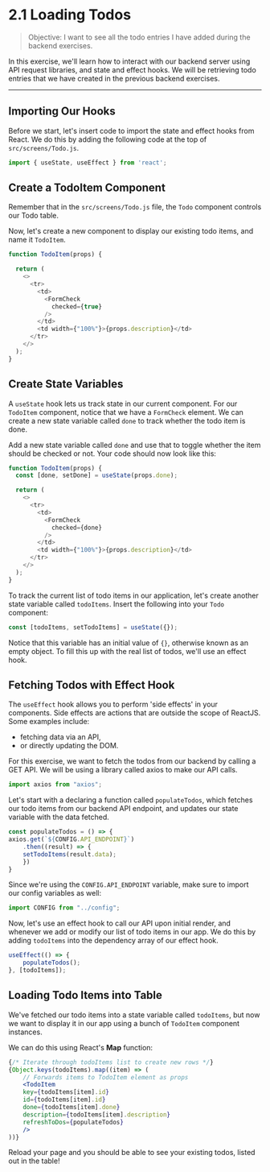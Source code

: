 # 2.1 Loading Todos

> Objective: I want to see all the todo entries I have added during the backend exercises.

In this exercise, we'll learn how to interact with our backend server using API request libraries, and state and effect hooks. We will be retrieving todo entries that we have created in the previous backend exercises.

---
## Importing Our Hooks
Before we start, let's insert code to import the state and effect hooks from React. We do this by adding the following code at the top of `src/screens/Todo.js`.

```js
import { useState, useEffect } from 'react';
```
## Create a TodoItem Component

Remember that in the `src/screens/Todo.js` file, the `Todo` component controls our Todo table. 

Now, let's create a new component to display our existing todo items, and name it `TodoItem`.

```js
function TodoItem(props) {

  return (
    <>
      <tr>
        <td>
          <FormCheck
            checked={true}
          />
        </td>
        <td width={"100%"}>{props.description}</td>
      </tr>
    </>
  );
}
```
## Create State Variables
A `useState` hook lets us track state in our current component. For our `TodoItem` component, notice that we have a `FormCheck` element. We can create a new state variable called `done` to track whether the todo item is done. 

Add a new state variable called `done` and use that to toggle whether the item should be checked or not. Your code should now look like this: 
```js
function TodoItem(props) {
  const [done, setDone] = useState(props.done);

  return (
    <>
      <tr>
        <td>
          <FormCheck
            checked={done}
          />
        </td>
        <td width={"100%"}>{props.description}</td>
      </tr>
    </>
  );
}
```

To track the current list of todo items in our application, let's create another state variable called `todoItems`. Insert the following into your `Todo` component: 

```js
const [todoItems, setTodoItems] = useState({});
```

Notice that this variable has an initial value of `{}`, otherwise known as an empty object. To fill this up with the real list of todos, we'll use an effect hook.

## Fetching Todos with Effect Hook

The `useEffect` hook allows you to perform 'side effects' in your components. Side effects are actions that are outside the scope of ReactJS. Some examples include: 
* fetching data via an API, 
* or directly updating the DOM.

For this exercise, we want to fetch the todos from our backend by calling a GET API. We will be using a library called axios to make our API calls. 

```js
import axios from "axios";
```

Let's start with a declaring a function called `populateTodos`, which fetches our todo items from our backend API endpoint, and updates our state variable with the data fetched.

```js
const populateTodos = () => {
axios.get(`${CONFIG.API_ENDPOINT}`)
    .then((result) => {
    setTodoItems(result.data);
    })
}
```

Since we're using the `CONFIG.API_ENDPOINT` variable, make sure to import our config variables as well:
```js
import CONFIG from "../config";
```

Now, let's use an effect hook to call our API upon initial render, and whenever we add or modify our list of todo items in our app. We do this by adding `todoItems` into the dependency array of our effect hook.

```js
useEffect(() => {
    populateTodos();
}, [todoItems]);
  ```

## Loading Todo Items into Table
We've fetched our todo items into a state variable called `todoItems`, but now we want to display it in our app using a bunch of `TodoItem` component instances.

We can do this using React's **Map** function:
```jsx
{/* Iterate through todoItems list to create new rows */}
{Object.keys(todoItems).map((item) => (
    // Forwards items to TodoItem element as props
    <TodoItem
    key={todoItems[item].id}
    id={todoItems[item].id}
    done={todoItems[item].done}
    description={todoItems[item].description}
    refreshToDos={populateTodos}
    />
))}
```

Reload your page and you should be able to see your existing todos, listed out in the table!